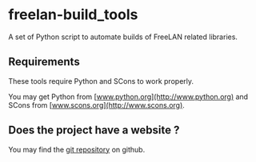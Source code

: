 freelan-build_tools
===================

A set of Python script to automate builds of FreeLAN related libraries.

Requirements
------------

These tools require Python and SCons to work properly.

You may get Python from [www.python.org](http://www.python.org) and SCons from [www.scons.org](http://www.scons.org).


Does the project have a website ?
---------------------------------

You may find the [git repository](https://github.com/ereOn/freelan-build_tools) on github.
